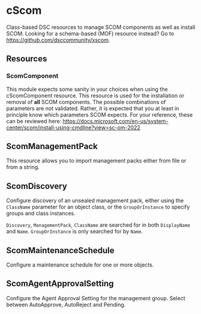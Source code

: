 ﻿# cScom

Class-based DSC resources to manage SCOM components as well as install SCOM. Looking for a schema-based (MOF) resource instead? Go to <https://github.com/dsccommunity/xscom>.

## Resources

### ScomComponent

This module expects some sanity in your choices when using the cScomComponent resource. This resource is
used for the installation or removal of **all** SCOM components. The possible combinations of parameters
are not validated. Rather, it is expected that you at least in principle know which parameters SCOM expects.
For your reference, these can be reviewed here: <https://docs.microsoft.com/en-us/system-center/scom/install-using-cmdline?view=sc-om-2022>

## ScomManagementPack

This resource allows you to import management packs either from file or from a string.

## ScomDiscovery

Configure discovery of an unsealed management pack, either using the `ClassName` parameter for an object class,
or the `GroupOrInstance` to specify groups and class instances.

`Discovery`, `ManagementPack`, `ClassName` are searched for in both `DisplayName` and `Name`. `GroupOrInstance` is only searched
for by `Name`.

## ScomMaintenanceSchedule

Configure a maintenance schedule for one or more objects.

## ScomAgentApprovalSetting

Configure the Agent Approval Setting for the management group. Select between AutoApprove, AutoReject and Pending.